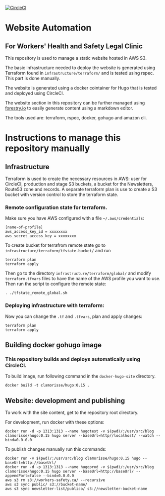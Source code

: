 [![CircleCI](https://circleci.com/gh/clamorisse/workers-safety-website.svg?style=shield&svg)](https://circleci.com/gh/clamorisse/workers-safety-website)

# Website Automation
## For Workers' Health and Safety Legal Clinic

This repository is used to manage a static website hosted in AWS S3.

The basic infrastructure needed to deploy the website is generated using Terraform found in ```infrastructure/terraform/``` and is tested using rspec. This part is done manually.

The website is generated using a docker cointainer for Hugo that is tested and deployed using CircleCI.

The website section in this repository can be further managed using [forestry.io](http://forestry.io) to easily generate content using a markdown editor.

The tools used are: terraform, rspec, docker, gohugo and amazon cli.

# Instructions to manage this repository manually

## Infrastructure

Terraform is used to create the necessary resources in AWS: user for CircleCI, production and stage S3 buckets, a bucket for the Newsletters, Route53 zone and records.
A separate terraform plan is use to create a S3 bucket with version control to store the terraform state.

### Remote configuration state for terraform.

Make sure you have AWS configured with a file ```~/.aws/credentials```:
```
[name-of-profile]
aws_access_key_id = xxxxxxxx
aws_secret_access_key = xxxxxxxx
```
To create bucket for terrafrom remote state go to ```infrastructure/terraform/tfstate-bucket/``` and run
```
terraform plan
terraform apply
```
Then go to the directory ```infrastructure/terraform/global/``` and modify ```terraform.tfvars``` files to have the name of the AWS profile you want to use. Then run the script to configure the remote state:
```
. ./tfstate_remote_global.sh
```

### Deploying infrastructure with terraform:

Now you can change the ```.tf``` and ```.tfvars```, plan and apply changes:
```
terraform plan
terraform apply
```

## Building docker gohugo image
### This repository builds and deploys automatically using CircleCI.

To build image, run following command in the ```docker-hugo-site``` directory.
```
docker build -t clamorisse/hugo:0.15 .
```

## Website: development and publishing

To work with the site content, get to the repository root directory.

For development, run docker with these options:
```
docker run -d -p 1313:1313 --name hugotest -v $(pwd)/:/usr/src/blog clamorisse/hugo:0.15 hugo server --baseUrl=http//localhost/ --watch --bind=0.0.0.0
```

To publish changes manually run this commands:
```
docker run -v $(pwd)/:/usr/src/blog clamorisse/hugo:0.15 hugo --baseUrl=http://baseUrl/
docker run -d -p 1313:1313 --name hugoprod -v $(pwd)/:/usr/src/blog clamorisse/hugo:0.15 hugo server --baseUrl=http://baseUrl/ --appendPort=false --bind=0.0.0.0
aws s3 rm s3://workers-safety.ca/ --recursive
aws s3 sync public/ s3://bucket-name/
aws s3 sync newsletter-list/publico/ s3://newsletter-bucket-name
```

